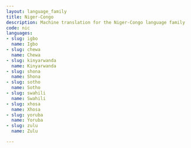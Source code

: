 ```yaml
---
layout: language_family
title: Niger-Congo
description: Machine translation for the Niger-Congo language family
code: nic
languages:
- slug: igbo
  name: Igbo
- slug: chewa
  name: Chewa
- slug: kinyarwanda
  name: Kinyarwanda
- slug: shona
  name: Shona
- slug: sotho
  name: Sotho
- slug: swahili
  name: Swahili
- slug: xhosa
  name: Xhosa
- slug: yoruba
  name: Yoruba
- slug: zulu
  name: Zulu

---
```



